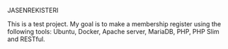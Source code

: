 JASENREKISTERI

This is a test project. My goal is to make a membership register using the following tools: Ubuntu, Docker, Apache server, MariaDB, PHP, PHP Slim and RESTful. 
